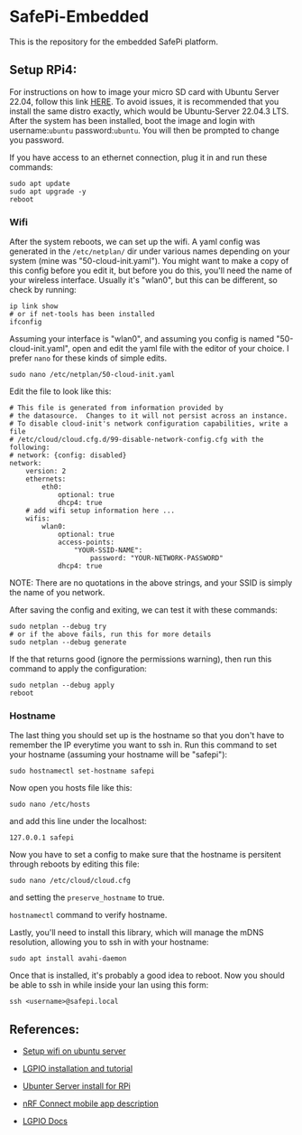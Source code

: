 # SafePi-Embedded
This is the repository for the embedded SafePi platform. 

## Setup RPi4:
For instructions on how to image your micro SD card with Ubuntu Server 22.04, follow this link [HERE](https://ubuntu.com/tutorials/how-to-install-ubuntu-on-your-raspberry-pi#1-overview). To avoid issues, it is recommended that you install the same distro exactly, which would be Ubuntu-Server 22.04.3 LTS. After the system has been installed, boot the image and login with username:```ubuntu``` password:```ubuntu```. You will then be prompted to change you password.

If you have access to an ethernet connection, plug it in and run these commands:
```
sudo apt update
sudo apt upgrade -y
reboot
```
### Wifi
After the system reboots, we can set up the wifi. A yaml config was generated in the ```/etc/netplan/``` dir under various names depending on your system (mine was "50-cloud-init.yaml"). You might want to make a copy of this config before you edit it, but before you do this, you'll need the name of your wireless interface. Usually it's "wlan0", but this can be different, so check by running:
```
ip link show
# or if net-tools has been installed
ifconfig
```
Assuming your interface is "wlan0", and assuming you config is named "50-cloud-init.yaml", open and edit the yaml file with the editor of your choice. I prefer ```nano``` for these kinds of simple edits. 
```
sudo nano /etc/netplan/50-cloud-init.yaml
```
Edit the file to look like this:
```
# This file is generated from information provided by
# the datasource.  Changes to it will not persist across an instance.
# To disable cloud-init's network configuration capabilities, write a file
# /etc/cloud/cloud.cfg.d/99-disable-network-config.cfg with the following:
# network: {config: disabled}
network:
    version: 2
    ethernets:
        eth0:
            optional: true
            dhcp4: true
    # add wifi setup information here ...
    wifis:
        wlan0:
            optional: true
            access-points:
                "YOUR-SSID-NAME":
                    password: "YOUR-NETWORK-PASSWORD"
            dhcp4: true

```
NOTE: There are no quotations in the above strings, and your SSID is simply the name of you network.

After saving the config and exiting, we can test it with these commands:
```
sudo netplan --debug try
# or if the above fails, run this for more details
sudo netplan --debug generate
```
If the that returns good (ignore the permissions warning), then run this command to apply the configuration:
```
sudo netplan --debug apply
reboot
```

### Hostname
The last thing you should set up is the hostname so that you don't have to remember the IP everytime you want to ssh in. Run this command to set your hostname (assuming your hostname will be "safepi"):
```
sudo hostnamectl set-hostname safepi
```
Now open you hosts file like this:
```
sudo nano /etc/hosts
```
and add this line under the localhost:
```
127.0.0.1 safepi
```
Now you have to set a config to make sure that the hostname is persitent through reboots by editing this file:
```
sudo nano /etc/cloud/cloud.cfg
```
and setting the ```preserve_hostname``` to true.

```hostnamectl``` command to verify hostname. 

Lastly, you'll need to install this library, which will manage the mDNS resolution, allowing you to ssh in with your hostname:
```
sudo apt install avahi-daemon
```

Once that is installed, it's probably a good idea to reboot. Now you should be able to ssh in while inside your lan using this form:
```
ssh <username>@safepi.local
```


## References:
- [Setup wifi on ubuntu server](https://askubuntu.com/questions/1143287/how-to-setup-of-raspberry-pi-3-onboard-wifi-for-ubuntu-server-with-netplan/1143594#1143594?newreg=4bbf1c68180f4c128cc5125a64917a85)

- [LGPIO installation and tutorial](https://ubuntu.com/tutorials/gpio-on-raspberry-pi#2-installing-gpio)

- [Ubunter Server install for RPi](https://ubuntu.com/tutorials/how-to-install-ubuntu-on-your-raspberry-pi#1-overview)

- [nRF Connect mobile app description](https://www.nordicsemi.com/Products/Development-tools/nrf-connect-for-mobile)

- [LGPIO Docs](https://abyz.me.uk/lg/py_lgpio.html)